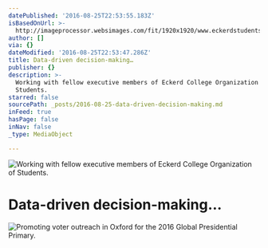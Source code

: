 ```yaml
---
datePublished: '2016-08-25T22:53:55.183Z'
isBasedOnUrl: >-
  http://imageprocessor.websimages.com/fit/1920x1920/www.eckerdstudents.org/DSC_0052.jpg
author: []
via: {}
dateModified: '2016-08-25T22:53:47.286Z'
title: Data-driven decision-making…
publisher: {}
description: >-
  Working with fellow executive members of Eckerd College Organization of
  Students.
starred: false
sourcePath: _posts/2016-08-25-data-driven-decision-making.md
inFeed: true
hasPage: false
inNav: false
_type: MediaObject

---
```

![Working with fellow executive members of Eckerd College Organization of Students.](https://the-grid-user-content.s3-us-west-2.amazonaws.com/77ef82aa-e51f-46d3-9705-2babdd76e354.jpg)

# Data-driven decision-making...
![Promoting voter outreach in Oxford for the 2016 Global Presidential Primary.](https://the-grid-user-content.s3-us-west-2.amazonaws.com/26427d63-746c-4004-a0f7-40341ae09c75.jpg)